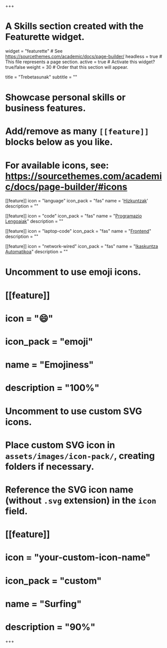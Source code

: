 +++
# A Skills section created with the Featurette widget.
widget = "featurette"  # See https://sourcethemes.com/academic/docs/page-builder/
headless = true  # This file represents a page section.
active = true  # Activate this widget? true/false
weight = 30  # Order that this section will appear.

title = "Trebetasunak"
subtitle = ""

# Showcase personal skills or business features.
# 
# Add/remove as many `[[feature]]` blocks below as you like.
# 
# For available icons, see: https://sourcethemes.com/academic/docs/page-builder/#icons

[[feature]]
  icon = "language"
  icon_pack = "fas"
  name = '[Hizkuntzak](#languages)'
  description = ""

[[feature]]
  icon = "code"
  icon_pack = "fas"
  name = "[Programazio Lengoaiak](#programming)"
  description = ""

[[feature]]
  icon = "laptop-code"
  icon_pack = "fas"
  name = "[Frontend](#frontend)"
  description = ""

[[feature]]
  icon = "network-wired"
  icon_pack = "fas"
  name = "[Ikaskuntza Automatikoa](#machine-learning)"
  description = ""

# Uncomment to use emoji icons.
# [[feature]]
#  icon = ":smile:"
#  icon_pack = "emoji"
#  name = "Emojiness"
#  description = "100%"  

# Uncomment to use custom SVG icons.
# Place custom SVG icon in `assets/images/icon-pack/`, creating folders if necessary.
# Reference the SVG icon name (without `.svg` extension) in the `icon` field.
# [[feature]]
#  icon = "your-custom-icon-name"
#  icon_pack = "custom"
#  name = "Surfing"
#  description = "90%"

+++
